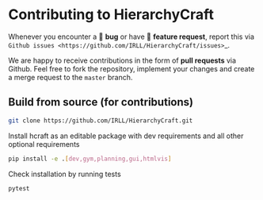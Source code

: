 # Contributing to HierarchyCraft

Whenever you encounter a :bug: **bug** or have :tada: **feature request**,
report this via `Github issues <https://github.com/IRLL/HierarchyCraft/issues>`_.

We are happy to receive contributions in the form of **pull requests** via Github.
Feel free to fork the repository, implement your changes and create a merge request to the `master` branch.

## Build from source (for contributions)

```bash
git clone https://github.com/IRLL/HierarchyCraft.git
```

Install hcraft as an editable package with  dev requirements and all other optional requirements
```bash
pip install -e .[dev,gym,planning,gui,htmlvis]
```

Check installation by running tests
```bash
pytest
```
